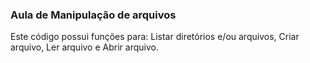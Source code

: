 ### Aula de Manipulação de arquivos

Este código possui funções para: Listar diretórios e/ou arquivos, Criar arquivo, Ler arquivo e Abrir arquivo.
